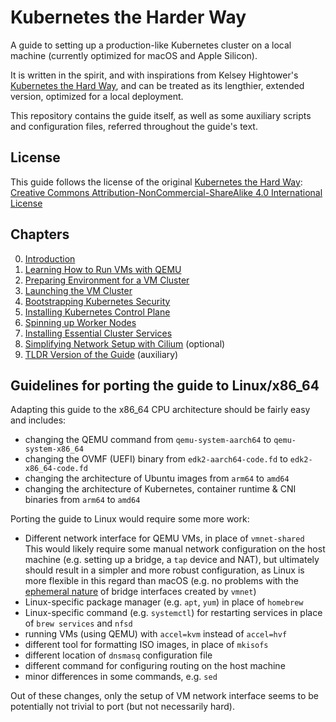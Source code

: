 # Kubernetes the Harder Way

A guide to setting up a production-like Kubernetes cluster on a local machine 
(currently optimized for macOS and Apple Silicon).

It is written in the spirit, and with inspirations from Kelsey Hightower's [Kubernetes the Hard Way](https://github.com/kelseyhightower/kubernetes-the-hard-way), 
and can be treated as its lengthier, extended version, optimized for a local deployment.

This repository contains the guide itself, as well as some auxiliary scripts and
configuration files, referred throughout the guide's text.

## License

This guide follows the license of the original 
[Kubernetes the Hard Way](https://github.com/kelseyhightower/kubernetes-the-hard-way):
[Creative Commons Attribution-NonCommercial-ShareAlike 4.0 International License](http://creativecommons.org/licenses/by-nc-sa/4.0/)

## Chapters

0. [Introduction](docs/00_Introduction.md)
1. [Learning How to Run VMs with QEMU](docs/01_Learning_How_to_Run_VMs_with_QEMU.md)
1. [Preparing Environment for a VM Cluster](docs/02_Preparing_Environment_for_a_VM_Cluster.md)
1. [Launching the VM Cluster](docs/03_Launching_the_VM_Cluster.md)
1. [Bootstrapping Kubernetes Security](docs/04_Bootstrapping_Kubernetes_Security.md)
1. [Installing Kubernetes Control Plane](docs/05_Installing_Kubernetes_Control_Plane.md)
1. [Spinning up Worker Nodes](docs/06_Spinning_up_Worker_Nodes.md)
1. [Installing Essential Cluster Services](docs/07_Installing_Essential_Cluster_Services.md)
1. [Simplifying Network Setup with Cilium](docs/08_Simplifying_Network_Setup_with_Cilium.md) (optional)
1. [TLDR Version of the Guide](docs/09_TLDR_Version_of_the_Guide.md) (auxiliary)

## Guidelines for porting the guide to Linux/x86_64

Adapting this guide to the x86_64 CPU architecture should be fairly easy and includes:
* changing the QEMU command from `qemu-system-aarch64` to `qemu-system-x86_64`
* changing the OVMF (UEFI) binary from `edk2-aarch64-code.fd` to `edk2-x86_64-code.fd`
* changing the architecture of Ubuntu images from `arm64` to `amd64`
* changing the architecture of Kubernetes, container runtime & CNI binaries from `arm64` to `amd64`

Porting the guide to Linux would require some more work:
* Different network interface for QEMU VMs, in place of `vmnet-shared` \
  This would likely require some manual network configuration on the host machine (e.g. setting up a bridge, a `tap` 
  device and NAT), but ultimately should result in a simpler and more robust configuration, as Linux is more flexible 
  in this regard than macOS (e.g. no problems with the [ephemeral nature](docs/02_Preparing_Environment_for_a_VM_Cluster.md#restarting-dnsmasq) 
  of bridge interfaces created by `vmnet`)
* Linux-specific package manager (e.g. `apt`, `yum`) in place of `homebrew`
* Linux-specific command (e.g. `systemctl`) for restarting services in place of `brew services` and `nfsd`
* running VMs (using QEMU) with `accel=kvm` instead of `accel=hvf`
* different tool for formatting ISO images, in place of `mkisofs`
* different location of `dnsmasq` configuration file
* different command for configuring routing on the host machine
* minor differences in some commands, e.g. `sed`

Out of these changes, only the setup of VM network interface seems to be potentially not trivial to port
(but not necessarily hard).
